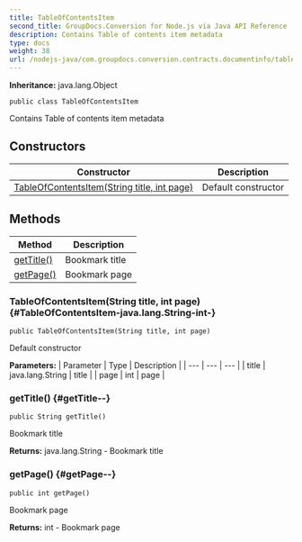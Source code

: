 ```yaml
---
title: TableOfContentsItem
second_title: GroupDocs.Conversion for Node.js via Java API Reference
description: Contains Table of contents item metadata
type: docs
weight: 38
url: /nodejs-java/com.groupdocs.conversion.contracts.documentinfo/tableofcontentsitem/
---
```

**Inheritance:**
java.lang.Object
```
public class TableOfContentsItem
```

Contains Table of contents item metadata
## Constructors

| Constructor | Description |
| --- | --- |
| [TableOfContentsItem(String title, int page)](#TableOfContentsItem-java.lang.String-int-) | Default constructor |
## Methods

| Method | Description |
| --- | --- |
| [getTitle()](#getTitle--) | Bookmark title |
| [getPage()](#getPage--) | Bookmark page |
### TableOfContentsItem(String title, int page) {#TableOfContentsItem-java.lang.String-int-}
```
public TableOfContentsItem(String title, int page)
```


Default constructor

**Parameters:**
| Parameter | Type | Description |
| --- | --- | --- |
| title | java.lang.String | title |
| page | int | page |

### getTitle() {#getTitle--}
```
public String getTitle()
```


Bookmark title

**Returns:**
java.lang.String - Bookmark title
### getPage() {#getPage--}
```
public int getPage()
```


Bookmark page

**Returns:**
int - Bookmark page
